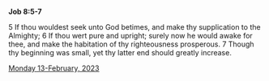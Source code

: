 **Job 8:5-7**

5 If thou wouldest seek unto God betimes, and make thy supplication to the Almighty; 6 If thou wert pure and upright; surely now he would awake for thee, and make the habitation of thy righteousness prosperous. 7 Though thy beginning was small, yet thy latter end should greatly increase.

[Monday 13-February, 2023](https://t.me/s/daily_scripture)
